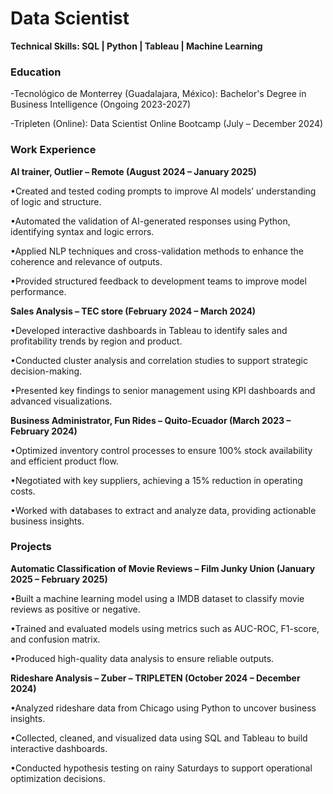 # Data Scientist

__Technical Skills: SQL | Python | Tableau |  Machine Learning__

### Education
-Tecnológico de Monterrey (Guadalajara, México): Bachelor's Degree in Business Intelligence (Ongoing 2023-2027)

-Tripleten (Online): Data Scientist Online Bootcamp (July – December 2024)

### Work Experience
__AI trainer, Outlier – Remote (August 2024 – January 2025)__

•Created and tested coding prompts to improve AI models’ understanding of logic and structure.

•Automated the validation of AI-generated responses using Python, identifying syntax and logic errors.

•Applied NLP techniques and cross-validation methods to enhance the coherence and relevance of outputs.

•Provided structured feedback to development teams to improve model performance.


__Sales Analysis – TEC store (February 2024 – March 2024)__

•Developed interactive dashboards in Tableau to identify sales and profitability trends by region and product.

•Conducted cluster analysis and correlation studies to support strategic decision-making.

•Presented key findings to senior management using KPI dashboards and advanced visualizations.

__Business Administrator, Fun Rides – Quito-Ecuador (March 2023 – February 2024)__

•Optimized inventory control processes to ensure 100% stock availability and efficient product flow.

•Negotiated with key suppliers, achieving a 15% reduction in operating costs.

•Worked with databases to extract and analyze data, providing actionable business insights.

### Projects
__Automatic Classification of Movie Reviews – Film Junky Union (January 2025 – February 2025)__

•Built a machine learning model using a IMDB dataset to classify movie reviews as positive or negative.

•Trained and evaluated models using metrics such as AUC-ROC, F1-score, and confusion matrix.

•Produced high-quality data analysis to ensure reliable outputs.

__Rideshare Analysis – Zuber – TRIPLETEN (October 2024 – December 2024)__

•Analyzed rideshare data from Chicago using Python to uncover business insights.

•Collected, cleaned, and visualized data using SQL and Tableau to build interactive dashboards.

•Conducted hypothesis testing on rainy Saturdays to support operational optimization decisions.
